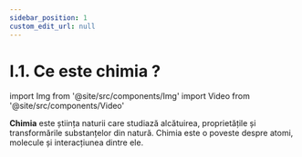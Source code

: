 ```yaml
---
sidebar_position: 1
custom_edit_url: null
---
```


# I.1. Ce este chimia ?



import Img from '@site/src/components/Img'
import Video from '@site/src/components/Video'




<div class="alert alert--primary" role="alert">

**Chimia** este știința naturii care studiază alcătuirea, proprietățile și transformările substanțelor din natură. Chimia este o poveste despre atomi, molecule și interacțiunea dintre ele.


</div>
